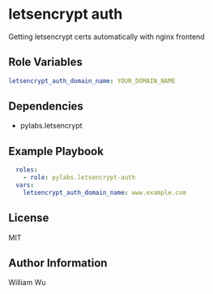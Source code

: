 letsencrypt auth
================

Getting letsencrypt certs automatically with nginx frontend

Role Variables
--------------

```yaml
letsencrypt_auth_domain_name: YOUR_DOMAIN_NAME
```

Dependencies
------------

- pylabs.letsencrypt

Example Playbook
----------------

```yaml
  roles:
    - role: pylabs.letsencrypt-auth
  vars:
    letsencrypt_auth_domain_name: www.example.com
```

License
-------

MIT

Author Information
------------------

William Wu
